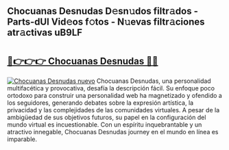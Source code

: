 ## Chocuanas Desnudas D𝚎sn𝚞dos filtr𝚊dos - Parts-dUl Vid𝚎os f𝚘tos - N𝚞evas filtr𝚊ciones atr𝚊ctivas uB9LF

# <h2><a href="http://mb9eag.tromn.icu/?c=Chocuanas+Desnudas">🔗👉👉👉 Chocuanas Desnudas 🔗🔗</a></h2>

[![Chocuanas Desnudas nuevo](https://i.imgur.com/pEAQMta.gif)](http://mb9eag.tromn.icu/?c=Chocuanas+Desnudas)
Chocuanas Desnudas, una personalidad multifacética y provocativa, desafía la descripción fácil. Su enfoque poco ortodoxo para construir una personalidad web ha magnetizado y ofendido a los seguidores, generando debates sobre la expresión artística, la privacidad y las complejidades de las comunidades virtuales. A pesar de la ambigüedad de sus objetivos futuros, su papel en la configuración del mundo virtual es incuestionable. Con un espíritu inquebrantable y un atractivo innegable, Chocuanas Desnudas journey en el mundo en línea es imparable.
